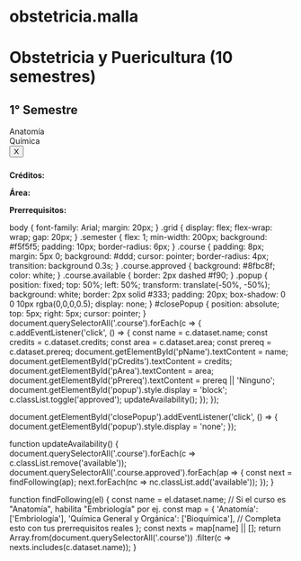 # obstetricia.malla
<!DOCTYPE html>
<html lang="es">
<head>
  <meta charset="UTF-8">
  <title>Malla Obstetricia y Puericultura UV</title>
  <link rel="stylesheet" href="style.css">
</head>
<body>
  <h1>Obstetricia y Puericultura (10 semestres)</h1>
  <div class="grid">
    <!-- Primer semestre ejemplo -->
    <div class="semester">
      <h2>1° Semestre</h2>
      <div class="course" data-name="Anatomía" data-credits="6" data-area="Básica" data-prereq="">Anatomía</div>
      <div class="course" data-name="Química General y Orgánica" data-credits="3" data-area="Básica" data-prereq="">Química</div>
      <!-- Añade los demás ramos según tu imagen -->
    </div>
    <!-- Continúa los semestres 2° a 10° -->
  </div>

  <div id="popup" class="popup">
    <button id="closePopup">X</button>
    <h3 id="pName"></h3>
    <p><strong>Créditos:</strong> <span id="pCredits"></span></p>
    <p><strong>Área:</strong> <span id="pArea"></span></p>
    <p><strong>Prerrequisitos:</strong> <span id="pPrereq"></span></p>
  </div>

  <script src="script.js"></script>
</body>
</html>
body { font-family: Arial; margin: 20px; }
.grid { display: flex; flex-wrap: wrap; gap: 20px; }
.semester { flex: 1; min-width: 200px; background: #f5f5f5; padding: 10px; border-radius: 6px; }
.course {
  padding: 8px; margin: 5px 0; background: #ddd; cursor: pointer;
  border-radius: 4px; transition: background 0.3s;
}
.course.approved { background: #8fbc8f; color: white; }
.course.available { border: 2px dashed #f90; }
.popup {
  position: fixed; top: 50%; left: 50%; transform: translate(-50%, -50%);
  background: white; border: 2px solid #333; padding: 20px;
  box-shadow: 0 0 10px rgba(0,0,0,0.5); display: none;
}
#closePopup {
  position: absolute; top: 5px; right: 5px; cursor: pointer;
}
document.querySelectorAll('.course').forEach(c => {
  c.addEventListener('click', () => {
    const name = c.dataset.name;
    const credits = c.dataset.credits;
    const area = c.dataset.area;
    const prereq = c.dataset.prereq;
    document.getElementById('pName').textContent = name;
    document.getElementById('pCredits').textContent = credits;
    document.getElementById('pArea').textContent = area;
    document.getElementById('pPrereq').textContent = prereq || 'Ninguno';
    document.getElementById('popup').style.display = 'block';
    c.classList.toggle('approved');
    updateAvailability();
  });
});

document.getElementById('closePopup').addEventListener('click', () => {
  document.getElementById('popup').style.display = 'none';
});

function updateAvailability() {
  document.querySelectorAll('.course').forEach(c => c.classList.remove('available'));
  document.querySelectorAll('.course.approved').forEach(ap => {
    const next = findFollowing(ap);
    next.forEach(nc => nc.classList.add('available'));
  });
}

function findFollowing(el) {
  const name = el.dataset.name;
  // Si el curso es "Anatomía", habilita "Embriología" por ej.
  const map = {
    'Anatomía': ['Embriología'],
    'Química General y Orgánica': ['Bioquímica'],
    // Completa esto con tus prerrequisitos reales
  };
  const nexts = map[name] || [];
  return Array.from(document.querySelectorAll('.course'))
    .filter(c => nexts.includes(c.dataset.name));
}
